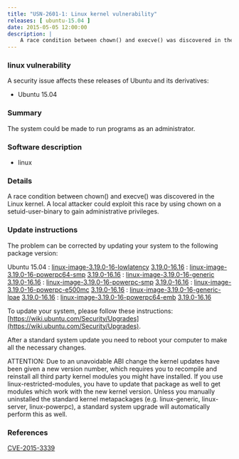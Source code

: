 ```yaml
---
title: "USN-2601-1: Linux kernel vulnerability"
releases: [ ubuntu-15.04 ]
date: 2015-05-05 12:00:00
description: |
    A race condition between chown() and execve() was discovered in the Linux kernel. A local attacker could exploit this race by using chown on a setuid-user-binary to gain administrative privileges. 
--- 
```

 
### linux vulnerability

A security issue affects these releases of Ubuntu and its derivatives:

* Ubuntu 15.04

### Summary

The system could be made to run programs as an administrator. 

### Software description

* linux 

### Details

A race condition between chown() and execve() was discovered in the Linux kernel. A local attacker could exploit this race by using chown on a setuid-user-binary to gain administrative privileges. 

### Update instructions

The problem can be corrected by updating your system to the following package version:

Ubuntu 15.04
 : [linux-image-3.19.0-16-lowlatency](https://launchpad.net/ubuntu/+source/linux) <span> [3.19.0-16.16](https://launchpad.net/ubuntu/+source/linux/3.19.0-16.16) </span> 
 : [linux-image-3.19.0-16-powerpc64-smp](https://launchpad.net/ubuntu/+source/linux) <span> [3.19.0-16.16](https://launchpad.net/ubuntu/+source/linux/3.19.0-16.16) </span> 
 : [linux-image-3.19.0-16-generic](https://launchpad.net/ubuntu/+source/linux) <span> [3.19.0-16.16](https://launchpad.net/ubuntu/+source/linux/3.19.0-16.16) </span> 
 : [linux-image-3.19.0-16-powerpc-smp](https://launchpad.net/ubuntu/+source/linux) <span> [3.19.0-16.16](https://launchpad.net/ubuntu/+source/linux/3.19.0-16.16) </span> 
 : [linux-image-3.19.0-16-powerpc-e500mc](https://launchpad.net/ubuntu/+source/linux) <span> [3.19.0-16.16](https://launchpad.net/ubuntu/+source/linux/3.19.0-16.16) </span> 
 : [linux-image-3.19.0-16-generic-lpae](https://launchpad.net/ubuntu/+source/linux) <span> [3.19.0-16.16](https://launchpad.net/ubuntu/+source/linux/3.19.0-16.16) </span> 
 : [linux-image-3.19.0-16-powerpc64-emb](https://launchpad.net/ubuntu/+source/linux) <span> [3.19.0-16.16](https://launchpad.net/ubuntu/+source/linux/3.19.0-16.16) </span> 

To update your system, please follow these instructions: [https://wiki.ubuntu.com/Security/Upgrades](https://wiki.ubuntu.com/Security/Upgrades).

After a standard system update you need to reboot your computer to make all the necessary changes.

ATTENTION: Due to an unavoidable ABI change the kernel updates have been given a new version number, which requires you to recompile and reinstall all third party kernel modules you might have installed. If you use linux-restricted-modules, you have to update that package as well to get modules which work with the new kernel version. Unless you manually uninstalled the standard kernel metapackages (e.g. linux-generic, linux-server, linux-powerpc), a standard system upgrade will automatically perform this as well. 

### References

 [CVE-2015-3339](http://people.ubuntu.com/~ubuntu-security/cve/CVE-2015-3339)
 
